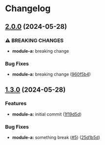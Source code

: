 # Changelog

## [2.0.0](https://github.com/synthe102/tf-automation-sample/compare/module-a-v1.3.0...module-a-v2.0.0) (2024-05-28)


### ⚠ BREAKING CHANGES

* **module-a:** breaking change

### Bug Fixes

* **module-a:** breaking change ([960f5b4](https://github.com/synthe102/tf-automation-sample/commit/960f5b42504c8aff1a1855e93d899b72f7731f62))

## [1.3.0](https://github.com/synthe102/tf-automation-sample/compare/module-a-v1.2.1...module-a-v1.3.0) (2024-05-28)


### Features

* **module-a:** initial commit ([1f19d5d](https://github.com/synthe102/tf-automation-sample/commit/1f19d5d53df2142222faa529b78a1bb7f92eb8fc))


### Bug Fixes

* **module-a:** something break ([#5](https://github.com/synthe102/tf-automation-sample/issues/5)) ([25d1b5d](https://github.com/synthe102/tf-automation-sample/commit/25d1b5d287552fdb033e050ef48992be218db62e))
